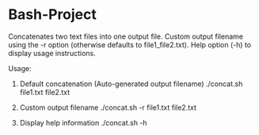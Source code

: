 # Bash-Project
Concatenates two text files into one output file.
Custom output filename using the -r option (otherwise defaults to file1_file2.txt).
Help option (-h) to display usage instructions.

Usage:
1. Default concatenation (Auto-generated output filename)
./concat.sh file1.txt file2.txt

2. Custom output filename
./concat.sh -r file1.txt file2.txt

3. Display help information
./concat.sh -h